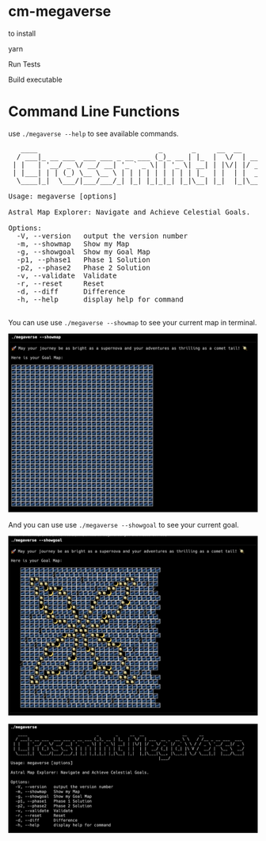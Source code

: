 # cm-megaverse



to install 

yarn



Run Tests

Build executable

# Command Line Functions

use <code>./megaverse --help</code> to see available commands.

<pre>
   ____                             _       _     __  __                __     __
  / ___|_ __ ___  ___ ___ _ __ ___ (_)_ __ | |_  |  \/  | ___  __ _  __ \ \   / /__ _ __ ___  ___
 | |   | '__/ _ \/ __/ __| '_ ` _ \| | '_ \| __| | |\/| |/ _ \/ _` |/ _` \ \ / / _ \ '__/ __|/ _ \
 | |___| | | (_) \__ \__ \ | | | | | | | | | |_  | |  | |  __/ (_| | (_| |\ V /  __/ |  \__ \  __/
  \____|_|  \___/|___/___/_| |_| |_|_|_| |_|\__| |_|  |_|\___|\__, |\__,_| \_/ \___|_|  |___/\___|
                                                              |___/
Usage: megaverse [options]

Astral Map Explorer: Navigate and Achieve Celestial Goals.

Options:
  -V, --version   output the version number
  -m, --showmap   Show my Map
  -g, --showgoal  Show my Goal Map
  -p1, --phase1   Phase 1 Solution
  -p2, --phase2   Phase 2 Solution
  -v, --validate  Validate
  -r, --reset     Reset
  -d, --diff      Difference
  -h, --help      display help for command

</pre>
<p>
You can use use <code>./megaverse --showmap</code> to see your current map in terminal.

<a href="#"><img src="./_assets/cli_showmap.png"  width="600" ></a>
</p>

<p>
And you can use use <code>./megaverse --showgoal</code> to see your current goal.

<a href="#"><img src="./_assets/cli_showgoal.png"  width="600" ></a>
</p>
<a href="#"><img src="./_assets/cli_help.png" align="left" width="600" ></a>




